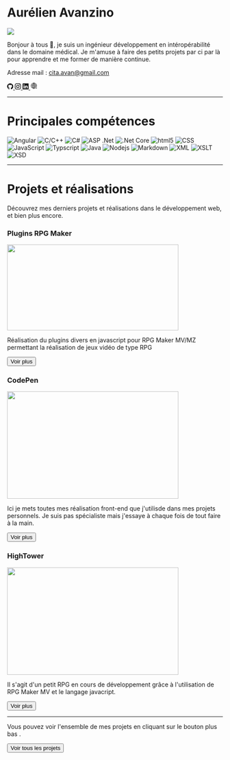 # Aurélien Avanzino

<img src="https://visitor-badge.laobi.icu/badge?page_id=DaeronHTV.repoName"/>

Bonjour à tous 👋, je suis un ingénieur développement en intéropérabilité dans le domaine médical. Je m'amuse à faire des petits projets par ci par là pour apprendre et me former de manière continue.

Adresse mail : cita.avan@gmail.com

<a href="https://github.com/AurelienAVZN" target="_blank">
    <svg xmlns="http://www.w3.org/2000/svg" viewBox="0 0 16 16" width="1em" height="1em">
        <path d="M8 0C3.58 0 0 3.58 0 8c0 3.54 2.29 6.53 5.47 7.59.4.07.55-.17.55-.38 0-.19-.01-.82-.01-1.49-2.01.37-2.53-.49-2.69-.94-.09-.23-.48-.94-.82-1.13-.28-.15-.68-.52-.01-.53.63-.01 1.08.58 1.23.82.72 1.21 1.87.87 2.33.66.07-.52.28-.87.51-1.07-1.78-.2-3.64-.89-3.64-3.95 0-.87.31-1.59.82-2.15-.08-.2-.36-1.02.08-2.12 0 0 .67-.21 2.2.82.64-.18 1.32-.27 2-.27s1.36.09 2 .27c1.53-1.04 2.2-.82 2.2-.82.44 1.1.16 1.92.08 2.12.51.56.82 1.27.82 2.15 0 3.07-1.87 3.75-3.65 3.95.29.25.54.73.54 1.48 0 1.07-.01 1.93-.01 2.2 0 .21.15.46.55.38A8.01 8.01 0 0 0 16 8c0-4.42-3.58-8-8-8"></path>
    </svg>
</a>

<a href="https://www.instagram.com/aurelienavzn_" target="_blank">
    <svg xmlns="http://www.w3.org/2000/svg" viewBox="0 0 16 16" width="1em" height="1em">
        <path d="M8 0C5.829 0 5.556.01 4.703.048 3.85.088 3.269.222 2.76.42a3.9 3.9 0 0 0-1.417.923A3.9 3.9 0 0 0 .42 2.76C.222 3.268.087 3.85.048 4.7.01 5.555 0 5.827 0 8.001c0 2.172.01 2.444.048 3.297.04.852.174 1.433.372 1.942.205.526.478.972.923 1.417.444.445.89.719 1.416.923.51.198 1.09.333 1.942.372C5.555 15.99 5.827 16 8 16s2.444-.01 3.298-.048c.851-.04 1.434-.174 1.943-.372a3.9 3.9 0 0 0 1.416-.923c.445-.445.718-.891.923-1.417.197-.509.332-1.09.372-1.942C15.99 10.445 16 10.173 16 8s-.01-2.445-.048-3.299c-.04-.851-.175-1.433-.372-1.941a3.9 3.9 0 0 0-.923-1.417A3.9 3.9 0 0 0 13.24.42c-.51-.198-1.092-.333-1.943-.372C10.443.01 10.172 0 7.998 0zm-.717 1.442h.718c2.136 0 2.389.007 3.232.046.78.035 1.204.166 1.486.275.373.145.64.319.92.599s.453.546.598.92c.11.281.24.705.275 1.485.039.843.047 1.096.047 3.231s-.008 2.389-.047 3.232c-.035.78-.166 1.203-.275 1.485a2.5 2.5 0 0 1-.599.919c-.28.28-.546.453-.92.598-.28.11-.704.24-1.485.276-.843.038-1.096.047-3.232.047s-2.39-.009-3.233-.047c-.78-.036-1.203-.166-1.485-.276a2.5 2.5 0 0 1-.92-.598 2.5 2.5 0 0 1-.6-.92c-.109-.281-.24-.705-.275-1.485-.038-.843-.046-1.096-.046-3.233s.008-2.388.046-3.231c.036-.78.166-1.204.276-1.486.145-.373.319-.64.599-.92s.546-.453.92-.598c.282-.11.705-.24 1.485-.276.738-.034 1.024-.044 2.515-.045zm4.988 1.328a.96.96 0 1 0 0 1.92.96.96 0 0 0 0-1.92m-4.27 1.122a4.109 4.109 0 1 0 0 8.217 4.109 4.109 0 0 0 0-8.217m0 1.441a2.667 2.667 0 1 1 0 5.334 2.667 2.667 0 0 1 0-5.334"></path>
    </svg>
</a>

<a href="https://www.linkedin.com/in/aurelien-avanzino" target="_blank">
    <svg xmlns="http://www.w3.org/2000/svg" viewBox="0 0 16 16" width="1em" height="1em" fill="currentColor">
        <path d="M0 1.146C0 .513.526 0 1.175 0h13.65C15.474 0 16 .513 16 1.146v13.708c0 .633-.526 1.146-1.175 1.146H1.175C.526 16 0 15.487 0 14.854zm4.943 12.248V6.169H2.542v7.225zm-1.2-8.212c.837 0 1.358-.554 1.358-1.248-.015-.709-.52-1.248-1.342-1.248S2.4 3.226 2.4 3.934c0 .694.521 1.248 1.327 1.248zm4.908 8.212V9.359c0-.216.016-.432.08-.586.173-.431.568-.878 1.232-.878.869 0 1.216.662 1.216 1.634v3.865h2.401V9.25c0-2.22-1.184-3.252-2.764-3.252-1.274 0-1.845.7-2.165 1.193v.025h-.016l.016-.025V6.169h-2.4c.03.678 0 7.225 0 7.225z"></path>
    </svg>
</a>

<a href="https://curriculumvitae-vtoq.onrender.com/home" target="_blank">
    <svg xmlns="http://www.w3.org/2000/svg"width="1.2em" height="1.2em" viewBox="0 0 64 64" stroke-width="3" stroke="#000000" fill="none">
        <path d="M39.93,55.72A24.86,24.86,0,1,1,56.86,32.15a37.24,37.24,0,0,1-.73,6"/><path d="M37.86,51.1A47,47,0,0,1,32,56.7"/>
        <path d="M32,7A34.14,34.14,0,0,1,43.57,30a34.07,34.07,0,0,1,.09,4.85"/><path d="M32,7A34.09,34.09,0,0,0,20.31,32.46c0,16.2,7.28,21,11.66,24.24"/>
        <line x1="10.37" y1="19.9" x2="53.75" y2="19.9"/>
        <line x1="32" y1="6.99" x2="32" y2="56.7"/><line x1="11.05" y1="45.48" x2="37.04" y2="45.48"/>
        <line x1="7.14" y1="32.46" x2="56.86" y2="31.85"/>
        <path d="M53.57,57,58,52.56l-8-8,4.55-2.91a.38.38,0,0,0-.12-.7L39.14,37.37a.39.39,0,0,0-.46.46L42,53.41a.39.39,0,0,0,.71.13L45.57,49Z"/>
    </svg>
</a>

---

# Principales compétences

<p>
 <img alt="Angular" src="https://img.shields.io/badge/-Angular-DD0031?style=flat-square&logo=angular&logoColor=white" />
<img alt="C/C++" src="https://img.shields.io/badge/%20-C%2FC%2B%2B-lightgrey?style=flat-square&logo=c&logoColor=white"/>
<img alt="C#" src="https://img.shields.io/badge/%20-C%23-blueviolet?style=flat-square&logo=csharp&logoColor=white"/>
<img alt="ASP .Net" src="https://img.shields.io/badge/%20-ASP .Net-blueviolet?style=flat-square&logo=csharp&logoColor=white"/>
<img alt=".Net Core" src="https://img.shields.io/badge/%20-.Net Core-blueviolet?style=flat-square&logo=csharp&logoColor=white"/>
<img alt="html5" src="https://img.shields.io/badge/-HTML5-E34F26?style=flat-square&logo=html5&logoColor=white" />
<img alt="CSS" src="https://img.shields.io/badge/CSS%20-%231572B6.svg?style=flat-square&logo=css3&logoColor=white" />
<img alt="JavaScript" src="https://img.shields.io/badge/JavaScript%20-%23F7DF1E.svg?style=flat-square&logo=javascript&logoColor=black" />
<img alt="Typscript" src="https://img.shields.io/badge/Typscript%20-%231572B6.svg?style=flat-square&logo=typescript&logoColor=black" />
<img alt="Java" src="https://img.shields.io/badge/Java%20-%23F7DF1E.svg?style=flat-square&logo=java&logoColor=black" />
<img alt="Nodejs" src="https://img.shields.io/badge/-Nodejs-43853d?style=flat-square&logo=Node.js&logoColor=white" />
<img alt="Markdown" src="https://img.shields.io/badge/Markdown-%23000000.svg?style=flat-square&logo=markdown&logoColor=white" />
<img alt="XML" src="https://img.shields.io/badge/XML-green?style=flat-square&logo=xml&logoColor=white" />
<img alt="XSLT" src="https://img.shields.io/badge/XSLT-green?style=flat-square&logo=xslt&logoColor=white" />
<img alt="XSD" src="https://img.shields.io/badge/XSD-green?style=flat-square&logo=xsd&logoColor=white" />   
</p>

---

# Projets et réalisations

Découvrez mes derniers projets et réalisations dans le développement web, et bien plus encore.

### Plugins RPG Maker

<img width="400" height="200" src="https://firebasestorage.googleapis.com/v0/b/cvavanzino.appspot.com/o/img%2Fprojets%2Frpg_maker.jpg?alt=media&token=b79dd94c-24e2-4c92-b086-0073afb1a889">

Réalisation du plugins divers en javascript pour RPG Maker MV/MZ permettant la réalisation de jeux vidéo de type RPG

<a href="https://itch.io/c/686188/avsoft-studios-mv-plugins" target="_blank"><button>Voir plus</button></a>

### CodePen

<img width="400" height="250" src="https://firebasestorage.googleapis.com/v0/b/cvavanzino.appspot.com/o/img%2Fprojets%2FcodePen.png?alt=media&token=61c81d0e-2b57-4d27-8dfe-d28b30a2176c">

Ici je mets toutes mes réalisation front-end que j'utilisde dans mes projets personnels. Je suis pas spécialiste mais j'essaye à chaque fois de tout faire à la main.

<a href="https://codepen.io/aurelien-avanzino" target="_blank"><button>Voir plus</button></a>

### HighTower

<img width="400" height="250" src="https://firebasestorage.googleapis.com/v0/b/cvavanzino.appspot.com/o/img%2Fprojets%2FhighTower.png?alt=media&token=772a86f4-6950-47e5-a00d-f8b984fd8218">

Il s'agit d'un petit RPG en cours de développement grâce à l'utilisation de RPG Maker MV et le langage javacript.

<a href="https://avsoft-studio.itch.io/hightower" target="_blank"><button>Voir plus</button></a>

---

Vous pouvez voir l'ensemble de mes projets en cliquant sur le bouton plus bas .

<a href="https://curriculumvitae-vtoq.onrender.com/home">
    <button>Voir tous les projets</button>
</a>

<!--<div>
         <h1>
            Ma playlist Spotify 
            <svg xmlns="http://www.w3.org/2000/svg" viewBox="0 0 16 16" width="1em" height="1em" fill="currentColor">
               <path d="M8 3a5 5 0 0 0-5 5v1h1a1 1 0 0 1 1 1v3a1 1 0 0 1-1 1H3a1 1 0 0 1-1-1V8a6 6 0 1 1 12 0v5a1 1 0 0 1-1 1h-1a1 1 0 0 1-1-1v-3a1 1 0 0 1 1-1h1V8a5 5 0 0 0-5-5"></path>
            </svg>
         </h1>
         <p>Mes morceaux préférés et les dernières tendances musicales que j'écoute en bossant.</p>
         <iframe style="border-radius:12px" src="https://open.spotify.com/embed/playlist/2wLcJJ0knthQV21JfiLyT1?utm_source=generator&amp;theme=0" width="100%" height="452" frameborder="1" allow="autoplay; clipboard-write; encrypted-media; fullscreen; picture-in-picture" loading="lazy"></iframe>
</div>-->
